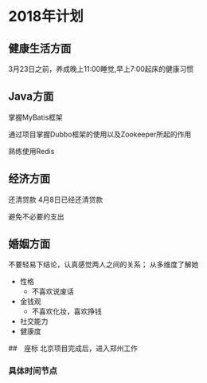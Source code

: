 
# 2018年计划

## 健康生活方面

3月23日之前，养成晚上11:00睡觉,早上7:00起床的健康习惯

## Java方面

掌握MyBatis框架

通过项目掌握Dubbo框架的使用以及Zookeeper所起的作用

熟练使用Redis

## 经济方面

还清贷款
4月8日已经还清贷款


避免不必要的支出

## 婚姻方面

不要轻易下结论，认真感觉两人之间的关系；
从多维度了解她
+ 性格
    + 不喜欢说废话
+ 金钱观
    + 不喜欢化妆，喜欢挣钱
+ 社交能力
+ 健康度

##　座标
北京项目完成后，进入郑州工作

### 具体时间节点










